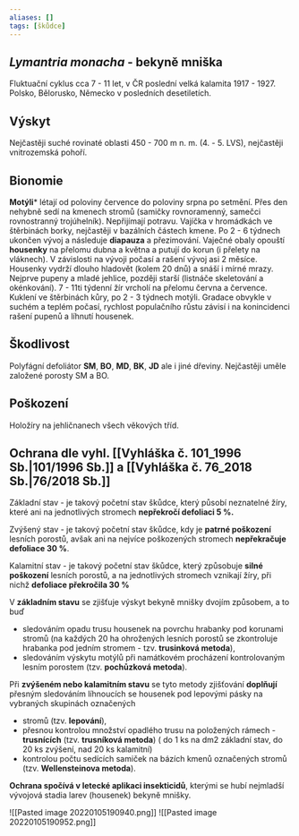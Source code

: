 ```yaml
---
aliases: []
tags: [škůdce]
---
```

## *Lymantria monacha* - bekyně mniška
Fluktuační cyklus cca 7 - 11 let, v ČR poslední velká kalamita 1917 - 1927. Polsko, Bělorusko, Německo v posledních desetiletích.

## Výskyt
Nejčastěji suché rovinaté oblasti 450 - 700 m n. m. (4. - 5. LVS), nejčastěji vnitrozemská pohoří.

## Bionomie
**Motýli*** létají od poloviny července do poloviny srpna po setmění. Přes den nehybně sedí na kmenech stromů (samičky rovnoramenný, samečci rovnostranný trojúhelník). Nepřijímají potravu. Vajíčka v hromádkách ve štěrbinách borky, nejčastěji v bazálních částech kmene. Po 2 - 6 týdnech ukončen vývoj a následuje **diapauza** a přezimování. Vaječné obaly opouští **housenky** na přelomu dubna a května a putují do korun (i přelety na vláknech). V závislosti na vývoji počasí a rašení vývoj asi 2 měsíce. Housenky vydrží dlouho hladovět (kolem 20 dnů) a snáší i mírné mrazy. Nejprve pupeny a mladé jehlice, později starší (listnáče skeletování a okénkování). 7 - 11ti týdenní žír vrcholí na přelomu června a července. Kuklení ve štěrbinách kůry, po 2 - 3 týdnech motýli.
Gradace obvykle v suchém a teplém počasí, rychlost populačního růstu závisí i na konincidenci rašení pupenů a líhnutí housenek.

## Škodlivost
Polyfágní defoliátor **SM**, **BO**, **MD**, **BK**, **JD** ale i jiné dřeviny. Nejčastěji uměle založené porosty SM a BO.

## Poškození
Holožíry na jehličnanech všech věkových tříd.

## Ochrana dle vyhl. [[Vyhláška č. 101_1996 Sb.|101/1996 Sb.]] a [[Vyhláška č. 76_2018 Sb.|76/2018 Sb.]]
Základní stav - je takový početní stav škůdce, který působí neznatelné žíry, které ani na jednotlivých stromech **nepřekročí defoliaci 5 %.**

Zvýšený stav - je takový početní stav škůdce, kdy je **patrné poškození** lesních porostů, avšak ani na nejvíce poškozených stromech **nepřekračuje defoliace 30 %**.

Kalamitní stav - je takový početní stav škůdce, který způsobuje **silné poškození** lesních porostů, a na jednotlivých stromech vznikají žíry, při nichž **defoliace překročila 30 %**

V **základním stavu** se zjišťuje výskyt bekyně mnišky dvojím způsobem, a to buď 
- sledováním opadu trusu housenek na povrchu hrabanky pod korunami stromů (na každých 20 ha ohrožených lesních porostů se zkontroluje hrabanka pod jedním stromem - tzv. **trusinková metoda**),
- sledováním výskytu motýlů při namátkovém procházení kontrolovaným lesním porostem (tzv. **pochůzková metoda**).

Při **zvýšeném nebo kalamitním stavu** se tyto metody zjišťování **doplňují** přesným sledováním líhnoucích se housenek pod lepovými pásky na vybraných skupinách označených 
- stromů (tzv. **lepování**), 
- přesnou kontrolou množství opadlého trusu na položených rámech - **trusnících** (tzv. **trusníková metoda**) ( do 1 ks na dm2 základní stav, do 20 ks zvýšení, nad 20 ks kalamitní)
- kontrolou počtu sedících samiček na bázích kmenů označených stromů (tzv. **Wellensteinova metoda**).

**Ochrana spočívá v letecké aplikaci insekticidů**, kterými se hubí nejmladší vývojová stadia larev (housenek) bekyně mnišky.

![[Pasted image 20220105190940.png]] ![[Pasted image 20220105190952.png]]
